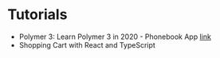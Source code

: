 # Tutorials

- Polymer 3: Learn Polymer 3 in 2020 - Phonebook App [link](https://www.udemy.com/course/polymer-3-create-web-components-with-polymer-3/)
- Shopping Cart with React and TypeScript